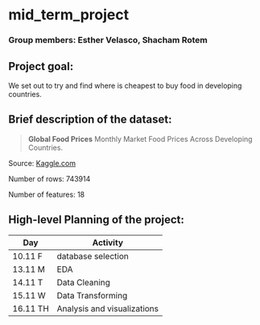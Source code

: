 # mid_term_project

### Group members: Esther Velasco, Shacham Rotem

## Project goal:

We set out to try and find where is cheapest to buy food in developing countries.

## Brief description of the dataset:

> **Global Food Prices**
Monthly Market Food Prices Across Developing Countries.
> 

Source: [Kaggle.com](https://www.kaggle.com/datasets/jboysen/global-food-prices)

Number of rows: 743914 

Number of features: 18 

## High-level Planning of the project:

| Day | Activity |
| --- | --- |
| 10.11 F | database selection |
| 13.11 M | EDA |
| 14.11 T | Data Cleaning |
| 15.11 W | Data Transforming |
| 16.11 TH | Analysis and visualizations |